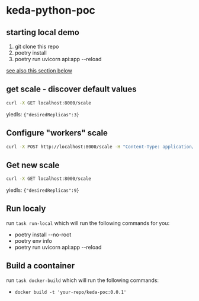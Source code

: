 # keda-python-poc



## starting local demo

1. git clone this repo
2. poetry install
3. poetry run uvicorn api:app --reload

[see also this section below](#run-localy)

## get scale - discover default values

```sh
curl -X GET localhost:8000/scale
```

yiedls: `{"desiredReplicas":3}`

## Configure "workers" scale

```sh
curl -X POST http://localhost:8000/scale -H "Content-Type: application/json" -d '{"desiredReplicas": 9}'
```

## Get new scale

```sh
curl -X GET localhost:8000/scale
```

yiedls: `{"desiredReplicas":9}`

## Run localy

run `task run-local` which will run the following commands for you:

- poetry install --no-root
- poetry env info
- poetry run uvicorn api:app --reload 

## Build a coontainer

run `task docker-build` which will run the following commands: 

- `docker build -t 'your-repo/keda-poc:0.0.1'`




